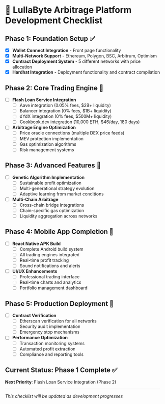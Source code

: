 
# 🚀 LullaByte Arbitrage Platform Development Checklist

## Phase 1: Foundation Setup ✅
- [x] **Wallet Connect Integration** - Front page functionality
- [x] **Multi-Network Support** - Ethereum, Polygon, BSC, Arbitrum, Optimism
- [x] **Contract Deployment System** - 5 different networks with price allocation
- [x] **Hardhat Integration** - Deployment functionality and contract compilation

## Phase 2: Core Trading Engine 🔄
- [ ] **Flash Loan Service Integration**
  - [ ] Aave integration (0.05% fees, $2B+ liquidity)
  - [ ] Balancer integration (0% fees, $1B+ liquidity) 
  - [ ] dYdX integration (0% fees, $500M+ liquidity)
  - [ ] Cookbook.dev integration (10,000 ETH, $46/day, 180 days)

- [ ] **Arbitrage Engine Optimization**
  - [ ] Price oracle connections (multiple DEX price feeds)
  - [ ] MEV protection implementation
  - [ ] Gas optimization algorithms
  - [ ] Risk management systems

## Phase 3: Advanced Features 🔄
- [ ] **Genetic Algorithm Implementation**
  - [ ] Sustainable profit optimization
  - [ ] Multi-generational strategy evolution
  - [ ] Adaptive learning from market conditions

- [ ] **Multi-Chain Arbitrage**
  - [ ] Cross-chain bridge integrations
  - [ ] Chain-specific gas optimization
  - [ ] Liquidity aggregation across networks

## Phase 4: Mobile App Completion 🔄
- [ ] **React Native APK Build**
  - [ ] Complete Android build system
  - [ ] All trading engines integrated
  - [ ] Real-time profit tracking
  - [ ] Sound notifications and alerts

- [ ] **UI/UX Enhancements**
  - [ ] Professional trading interface
  - [ ] Real-time charts and analytics
  - [ ] Portfolio management dashboard

## Phase 5: Production Deployment 🔄
- [ ] **Contract Verification**
  - [ ] Etherscan verification for all networks
  - [ ] Security audit implementation
  - [ ] Emergency stop mechanisms

- [ ] **Performance Optimization**
  - [ ] Transaction monitoring systems
  - [ ] Automated profit extraction
  - [ ] Compliance and reporting tools

## Current Status: Phase 1 Complete ✅
**Next Priority**: Flash Loan Service Integration (Phase 2)

---
*This checklist will be updated as development progresses*
